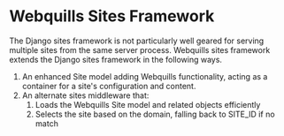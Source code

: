 # Webquills Sites Framework

The Django sites framework is not particularly well geared for serving multiple
sites from the same server process. Webquills sites framework extends the
Django sites framework in the following ways.

1. An enhanced Site model adding Webquills functionality, acting as a container for a site's configuration and content.
2. An alternate sites middleware that:
   1. Loads the Webquills Site model and related objects efficiently
   2. Selects the site based on the domain, falling back to SITE_ID if no match
